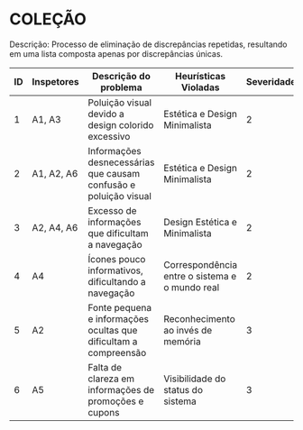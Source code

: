 # COLEÇÃO

Descrição: Processo de eliminação de discrepâncias repetidas, resultando em uma lista composta apenas por discrepâncias únicas.

| ID | Inspetores | Descrição do problema | Heurísticas Violadas | Severidade |
|----|------------|-----------------------|----------------------|------------|
|  1 |  A1, A3    |         Poluição visual devido a design colorido excessivo       |          Estética e Design Minimalista            |      2      |
|  2 |       A1, A2, A6    |       Informações desnecessárias que causam confusão e poluição visual               |   Estética e Design Minimalista                 |        2    |    
|  3 |      	A2, A4, A6  |          Excesso de informações que dificultam a navegação             |        Design Estética e Minimalista              |    2        |       
|  4 |        A4    |          Ícones pouco informativos, dificultando a navegação             | Correspondência entre o sistema e o mundo real                     |     2       |           
| 5  |  A2   |       Fonte pequena e informações ocultas que dificultam a compreensão|Reconhecimento ao invés de memória|    3        |
|6   |  A5   |    	Falta de clareza em informações de promoções e cupons|Visibilidade do status do sistema|   3    |

